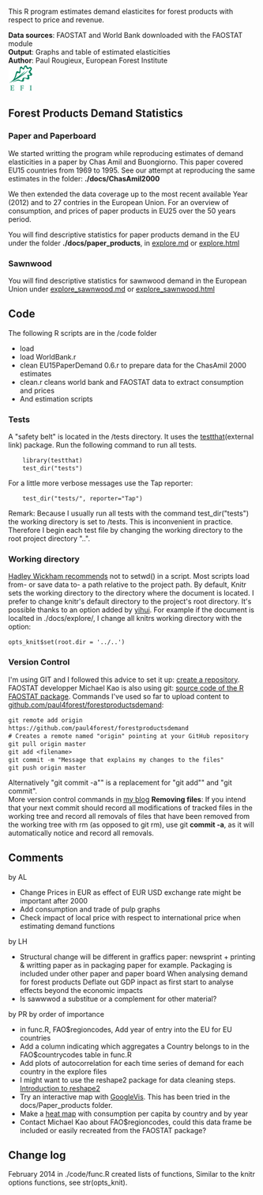 This R program estimates demand elasticites for forest products with respect to price and revenue.


**Data sources**: FAOSTAT and World Bank downloaded with the FAOSTAT module  
**Output**: Graphs and table of estimated elasticities   
**Author**: Paul Rougieux, European Forest Institute  
<a href="http://www.efi.int"><img src="docs/efi/efi_logo_rgb_small_siw.jpg" alt="efi_logo_rgb_small_siw.jpg : 17Kb" border="0" height="54" width="50"></a>

Forest Products Demand Statistics 
---------------------------------
### Paper and Paperboard
We started writting the program while reproducing estimates 
 of demand elasticities in a paper by Chas Amil and Buongiorno.
 This paper covered EU15 countries from 1969 to 1995.
 See our attempt at reproducing the same estimates in the folder: **./docs/ChasAmil2000**  


We then extended the data coverage up to the most recent available Year (2012)
 and to 27 contries in the European Union. For an overview of consumption, and prices of paper products in EU25 over the 50 years period. 
 
You will find descriptive statistics for paper products demand in the EU under the folder **./docs/paper_products**, in [explore.md](./docs/paper_products/explore.md) or [explore.html](./docs/paper_products/explore.html) 

### Sawnwood
You will find descriptive statistics for sawnwood demand in the European Union under [explore_sawnwood.md](./docs/sawnwood/explore_sawnwood.md) or [explore_sawnwood.html](./docs/sawnwood/explore_sawnwood.html)


Code 
----
The following R scripts are in the /code folder
* load
* load WorldBank.r
* clean EU15PaperDemand 0.6.r to prepare data for the ChasAmil 2000 estimates
* clean.r cleans world bank and FAOSTAT data to extract consumption and prices
* And estimation scripts

### Tests
A "safety belt" is located in the /tests directory. It uses the [testthat](http://journal.r-project.org/archive/2011-1/RJournal_2011-1_Wickham.pdf)(external link) package.
Run the following command to run all tests.
```
    library(testthat)
    test_dir("tests")
```	
For a little more verbose messages use the Tap reporter:
```
    test_dir("tests/", reporter="Tap")
```
Remark: Because I usually run all tests with the command test_dir("tests")
the working directory is set to /tests. This is inconvenient in practice.
Therefore I begin each test file by changing the working directory to the root project directory "..".

### Working directory
[Hadley Wickham recommends](http://stat405.had.co.nz/lectures/05-shortcuts.pdf) not to setwd() in a script. Most scripts load from- or save data to- a path relative to the project path. By default, Knitr sets the working directory to the directory where the document is located. I prefer to change knitr's default directory to the project's root directory. It's possible thanks to an option added by [yihui](https://github.com/yihui/knitr/issues/277). For example if the document is localted in ./docs/explore/, I change all knitrs working directory with the option:
```
opts_knit$set(root.dir = '../..') 
```


### Version Control
I'm using GIT and I followed this advice to set it up:  [create a repository](https://help.github.com/articles/create-a-repo). FAOSTAT developper Michael Kao is also using git: [source code of the R FAOSTAT package](https://github.com/mkao006/FAOSTATpackage). Commands I've used so far to upload content to [github.com/paul4forest/forestproductsdemand](https://github.com/paul4forest/forestproductsdemand):

```
git remote add origin https://github.com/paul4forest/forestproductsdemand
# Creates a remote named "origin" pointing at your GitHub repository
git pull origin master
git add <filename>
git commit -m "Message that explains my changes to the files"
git push origin master
```
Alternatively "git commit -a"" is a replacement for "git add"" and "git commit".  
More version control commands in [my blog](http://paulremote.blogspot.fr/2013/10/git-commands.html)
__Removing files__: If you intend that your next commit should record all modifications of tracked files in the working tree and record all removals of files that have been removed from the working tree with rm (as opposed to git rm), use git __commit -a__, as it will automatically notice and record all removals.


Comments 
----------
by AL
* Change Prices in EUR as effect of EUR USD exchange rate might be important after 2000
* Add consumption and trade of pulp graphs
* Check impact of local price with respect to international price when estimating demand functions

by LH 
* Structural change will be different in graffics paper:
newsprint + printing & writting paper as in packaging paper for example.
Packaging is included under other paper and paper board
When analysing demand for forest products
Deflate out GDP inpact as first start to analyse effects beyond the economic impacts
* Is sawwwod a substitue or a complement for other material?

by PR  by order of importance
* in func.R, FAO$regioncodes, Add year of entry into the EU for EU countries
* Add a column indicating which aggregates a Country belongs to in the 
 FAO$countrycodes table in func.R
* Add plots of autocorrelation for each time series of demand for each country in the explore files
* I might want to use the reshape2 package for data cleaning steps. 
 [Introduction to reshape2](http://www.seananderson.ca/2013/10/19/reshape.html)
* Try an interactive map with [GoogleVis](http://rpubs.com/gallery/googleVis).
This has been tried in the docs/Paper_products folder.
* Make a [heat map](http://learnr.wordpress.com/2010/01/26/ggplot2-quick-heatmap-plotting/) 
with consumption per capita by country and by year
* Contact Michael Kao about FAO$regioncodes, could this data frame be
 included or easily recreated from the FAOSTAT package?


Change log
----------
February 2014 in ./code/func.R created lists of functions, 
Similar to the knitr options functions, see str(opts_knit).
